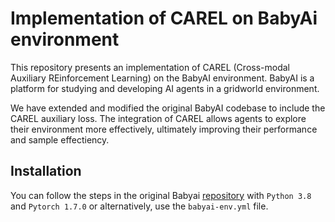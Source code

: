 # Implementation of CAREL on BabyAi environment

This repository presents an implementation of CAREL (Cross-modal Auxiliary REinforcement Learning) on the BabyAI environment. BabyAI is a platform for studying and developing AI agents in a gridworld environment.

We have extended and modified the original BabyAI codebase to include the CAREL auxiliary loss. The integration of CAREL allows agents to explore their environment more effectively, ultimately improving their performance and sample effectiency.

## Installation

You can follow the steps in the original Babyai [repository](https://github.com/mila-iqia/babyai) with `Python 3.8` and `Pytorch 1.7.0` or alternatively, use the `babyai-env.yml` file.
